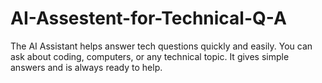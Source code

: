 # AI-Assestent-for-Technical-Q-A
The AI Assistant helps answer tech questions quickly and easily. You can ask about coding, computers, or any technical topic. It gives simple answers and is always ready to help.
